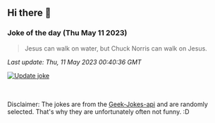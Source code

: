 ## Hi there 👋

### Joke of the day (Thu May 11 2023)
<!-- joke -->
>Jesus can walk on water, but Chuck Norris can walk on Jesus.
<!-- /joke -->

*Last update: Thu, 11 May 2023 00:40:36 GMT*

[![Update joke](https://github.com/nclskfm/nclskfm/actions/workflows/joke.yml/badge.svg)](https://github.com/nclskfm/nclskfm/actions/workflows/joke.yml)

<br><br>
Disclaimer: The jokes are from the [Geek-Jokes-api](https://github.com/sameerkumar18/geek-joke-api) and are randomly selected. That's why they are unfortunately often not funny. :D
